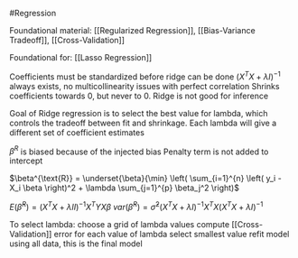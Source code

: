 #Regression

Foundational material:
[[Regularized Regression]], [[Bias-Variance Tradeoff]], [[Cross-Validation]]

Foundational for:
[[Lasso Regression]]


Coefficients must be standardized before ridge can be done
$(X^TX+\lambda I)^{-1}$ always exists, no multicollinearity issues with perfect correlation
Shrinks coefficients towards 0, but never to 0.
Ridge is not good for inference

Goal of Ridge regression is to select the best value for lambda, which controls the tradeoff between fit and shrinkage.
Each lambda will give a different set of coefficient estimates

$\beta ^R$ is biased because of the injected bias 
Penalty term is not added to intercept




 $\beta^{\text{R}} = \underset{\beta}{\min} \left( \sum_{i=1}^{n} \left( y_i - X_i \beta \right)^2 + \lambda \sum_{j=1}^{p} \beta_j^2 \right)$

$E(\hat{\beta}^R) = (X^TX+\lambda II)^{-1}X^TYX\beta$ 
$var(\hat{\beta}^R) = \hat{\sigma}^2 (X^TX+\lambda I)^{-1} X^TX(X^TX+\lambda I)^{-1}$ 

To select lambda:
choose a grid of lambda values
compute [[Cross-Validation]] error for each value of lambda
select smallest value
refit model using all data, this is the final model